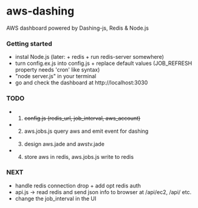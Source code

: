 aws-dashing
===========

AWS dashboard powered by Dashing-js, Redis & Node.js


### Getting started

- instal Node.js (later: + redis + run redis-server somewhere)
- turn config.ex.js into config.js + replace default values (JOB_REFRESH property needs 'cron' like syntax)
- "node server.js" in your terminal
- go and check the dashboard at http://localhost:3030



### TODO

- 1) ~~config.js (redis_url, job_interval, aws_account)~~
- 2) aws.jobs.js query aws and emit event for dashing
- 3) design aws.jade and awstv.jade
- 4) store aws in redis, aws.jobs.js write to redis


### NEXT

- handle redis connection drop + add opt redis auth
- api.js -> read redis and send json info to browser at /api/ec2, /api/ etc.
- change the job_interval in the UI
